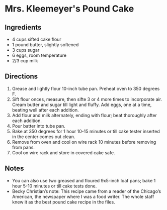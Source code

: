 # Mrs. Kleemeyer's Pound Cake

## Ingredients

* 4 cups sifted cake flour
* 1 pound butter, slightly softened
* 3 cups sugar
* 6 eggs, room temperature
* 2/3 cup milk

## Directions

1. Grease and lightly flour 10-inch tube pan. Preheat oven to 350 degrees F.
2. Sift flour onces, measure, then sifte 3 or 4 more times to incorporate air. Cream butter and sugar till light and fluffy. Add eggs, one at a time, beating well after each addition.
3. Add flour and milk alternately, ending with flour; beat thoroughly after each addition.
4. Pour batter into tube pan.
5. Bake at 350 degrees for 1 hour 10-15 minutes or till cake tester inserted in the center comes out clean.
6. Remove from oven and cool on wire rack 10 minutes before removing from pans.
7. Cool on wire rack and store in covered cake safe.

## Notes

* You can also use two greased and floured 9x5-inch loaf pans; bake 1 hour 5-10 minutes or till cake tests done.
* Becky Christian’s note: This recipe came from a reader of the Chicago’s American, the newspaper where I was a food writer. The whole staff knew it as the best pound cake recipe in the files.
